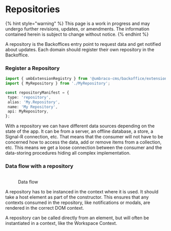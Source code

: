 # Repositories

{% hint style="warning" %}
This page is a work in progress and may undergo further revisions, updates, or amendments. The information contained herein is subject to change without notice.
{% endhint %}

A repository is the Backoffices entry point to request data and get notified about updates. Each domain should register their own repository in the Backoffice.

### Register a Repository <a href="#register-a-repository" id="register-a-repository"></a>

```typescript
import { umbExtensionRegistry } from '@umbraco-cms/backoffice/extension-registry';
import { MyRepository } from './MyRepository';

const repositoryManifest = {
 type: 'repository',
 alias: 'My.Repository',
 name: 'My Repository',
 api: MyRepository,
};
```

With a repository we can have different data sources depending on the state of the app. It can be from a server, an offline database, a store, a Signal-R connection, etc. That means that the consumer will not have to be concerned how to access the data, add or remove items from a collection, etc. This means we get a loose connection between the consumer and the data-storing procedures hiding all complex implementation.

### Data flow with a repository <a href="#data-flow-with-a-repository" id="data-flow-with-a-repository"></a>

<figure><img src="../../../.gitbook/assets/data-flow.svg" alt=""><figcaption><p>Data flow</p></figcaption></figure>

A repository has to be instanced in the context where it is used. It should take a host element as part of the constructor. This ensures that any contexts consumed in the repository, like notifications or modals, are rendered in the correct DOM context.

A repository can be called directly from an element, but will often be instantiated in a context, like the Workspace Context.
